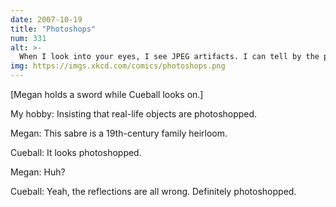 ```yaml
---
date: 2007-10-19
title: "Photoshops"
num: 331
alt: >-
  When I look into your eyes, I see JPEG artifacts. I can tell by the pixels that we're wrong for each other.
img: https://imgs.xkcd.com/comics/photoshops.png
---
```

[Megan holds a sword while Cueball looks on.]

My hobby: Insisting that real-life objects are photoshopped.

Megan: This sabre is a 19th-century family heirloom.

Cueball: It looks photoshopped.

Megan: Huh?

Cueball: Yeah, the reflections are all wrong. Definitely photoshopped.